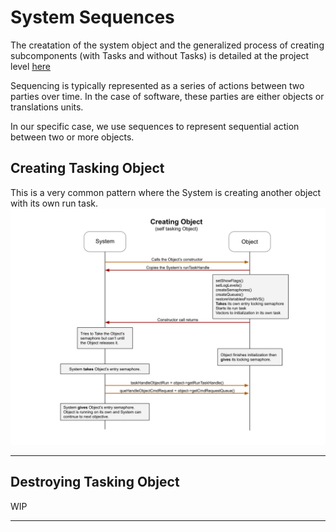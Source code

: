 # System Sequences
The creatation of the system object and the generalized process of creating subcomponents (with Tasks and without Tasks) is detailed at the project level [here](../../docs/project_sequences.md)

Sequencing is typically represented as a series of actions between two parties over time.  In the case of software, these parties are either objects or translations units.

In our specific case, we use sequences to represent sequential action between two or more objects.

## Creating Tasking Object  
This is a very common pattern where the System is creating another object with its own run task.  
![System Creates Tasking Object](./drawings/system_sequence_creating_object.svg) 
___  
## Destroying Tasking Object  
WIP
___  
